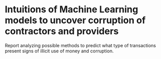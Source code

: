 # Intuitions of Machine Learning models to uncover corruption of contractors and providers
Report analyzing possible methods to predict what type of transactions present signs of illicit use of money and corruption.
